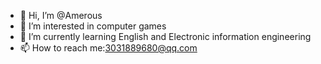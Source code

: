- 👋 Hi, I’m @Amerous
- 👀 I’m interested in computer games
- 🌱 I’m currently learning English and Electronic information engineering
- 📫 How to reach me:3031889680@qq.com

<!---
Amerous/Amerous is a ✨ special ✨ repository because its `README.md` (this file) appears on your GitHub profile.
You can click the Preview link to take a look at your changes.
--->
